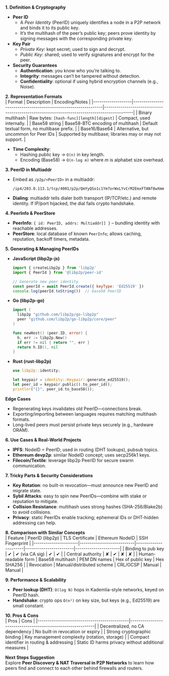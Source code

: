 **1. Definition & Cryptography**  
- **Peer ID**  
  - A *Peer Identity* (PeerID) uniquely identifies a node in a P2P network and binds it to its public key.  
  - It’s the multihash of the peer’s public key; peers prove identity by signing messages with the corresponding private key.  
- **Key Pair**  
  - *Private Key*: kept secret; used to sign and decrypt.  
  - *Public Key*: shared; used to verify signatures and encrypt for the peer.  
- **Security Guarantees**  
  - **Authentication**: you know who you’re talking to.  
  - **Integrity**: messages can’t be tampered without detection.  
  - **Confidentiality**: optional if using hybrid encryption channels (e.g., Noise).  

**2. Representation Formats**  
| Format            | Description                                                   | Encoding/Notes                                                                             |
|-------------------|---------------------------------------------------------------|--------------------------------------------------------------------------------------------|
| Binary multihash  | Raw bytes: `[hash-func][length][digest]`                      | Compact, used internally.                                                                  |
| Base58 string     | Base58-BTC encoding of multihash                              | Default textual form, no multibase prefix.                                            |
| Base16/Base64     | Alternative, but uncommon for Peer IDs                         | Supported by multibase; libraries may or may not support.                                  |

- **Time Complexity**:  
  - Hashing public key → `O(n)` in key length.  
  - Encoding (Base58) → `O(n·log m)` where *m* is alphabet size overhead.  

**3. PeerID in Multiaddr**  
- Embed as `/p2p/<PeerID>` in a multiaddr:  
  ```text
  /ip4/203.0.113.1/tcp/4001/p2p/QmYyQSo1c1Ym7orWxLYvCrM2EmxFTANf8wXmmE7DWjhx5N
  ```  
- **Dialing**: multiaddr tells dialer both transport (IP/TCP/etc.) and remote identity. If IP/port hijacked, the dial fails crypto handshake.  

**4. PeerInfo & PeerStore**  
- **PeerInfo**: `{ id: PeerID, addrs: Multiaddr[] }` – bundling identity with reachable addresses.  
- **PeerStore**: local database of known `PeerInfo`; allows caching, reputation, backoff timers, metadata.  

**5. Generating & Managing PeerIDs**  
- **JavaScript (libp2p-js)**  
  ```js
  import { createLibp2p } from 'libp2p'
  import { PeerId } from '@libp2p/peer-id'

  // Generate new peer identity
  const peerId = await PeerId.create({ keyType: 'Ed25519' })
  console.log(peerId.toString())  // base58 PeerID
  ```

- **Go (libp2p-go)**  
  ```go
  import (
    libp2p "github.com/libp2p/go-libp2p"
    peer "github.com/libp2p/go-libp2p/core/peer"
  )

  func newHost() (peer.ID, error) {
    h, err := libp2p.New()
    if err != nil { return "", err }
    return h.ID(), nil
  }
  ```

- **Rust (rust-libp2p)**  
  ```rust
  use libp2p::identity;

  let keypair = identity::Keypair::generate_ed25519();
  let peer_id = keypair.public().to_peer_id();
  println!("{}", peer_id.to_base58());
  ```

**Edge Cases**  
- Regenerating keys invalidates old PeerID—connections break.  
- Exporting/importing between languages requires matching multihash formats.  
- Long-lived peers must persist private keys securely (e.g., hardware ORAM).  

**6. Use Cases & Real-World Projects**  
- **IPFS**: NodeID = PeerID; used in routing (DHT lookups), pubsub topics.  
- **Ethereum devp2p**: similar NodeID concept; uses secp256k1 keys.  
- **Filecoin/Textile**: leverage libp2p PeerID for secure swarm communication.  

**7. Tricky Parts & Security Considerations**  
- **Key Rotation**: no built-in revocation—must announce new PeerID and migrate state.  
- **Sybil Attacks**: easy to spin new PeerIDs—combine with stake or reputation to mitigate.  
- **Collision Resistance**: multihash uses strong hashes (SHA-256/Blake2b) to avoid collisions.  
- **Privacy**: static PeerIDs enable tracking; ephemeral IDs or DHT-hidden addressing can help.  

**8. Comparison with Similar Concepts**  
| Feature              | PeerID (libp2p)           | TLS Certificate      | Ethereum NodeID        | SSH Fingerprint      |
|----------------------|---------------------------|----------------------|------------------------|----------------------|
| Binding to pub key   | ✔︎                        | ✔︎ (via CA sig)      | ✔︎                     | ✔︎                   |
| Central authority    | ✘                         | ✔︎                   | ✘                      | ✘                    |
| Human-readable form  | Base58 multihash          | PEM DN names         | Hex of public key      | Hex SHA256          |
| Revocation           | Manual/distributed scheme | CRL/OCSP             | Manual                 | Manual               |

**9. Performance & Scalability**  
- **Peer lookup (DHT)**: `O(log N)` hops in Kademlia-style networks, keyed on PeerID hash.  
- **Handshake**: crypto ops `O(n²)` on key size, but keys (e.g., Ed25519) are small constant.  

**10. Pros & Cons**  
| Pros                                        | Cons                                                       |
|---------------------------------------------|------------------------------------------------------------|
| Decentralized, no CA dependency             | No built-in revocation or expiry                           |
| Strong cryptographic binding                | Key management complexity (rotation, storage)              |
| Compact identifier in routing & addressing | Static ID harms privacy without additional measures        |

**Next Steps Suggestion**  
Explore **Peer Discovery & NAT Traversal in P2P Networks** to learn how peers find and connect to each other behind firewalls and routers.